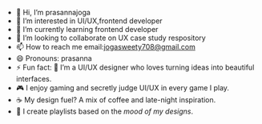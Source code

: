 - 👋 Hi, I’m prasannajoga
- 👀 I’m interested in UI/UX,frontend developer
- 🌱 I’m currently learning frontend developer
- 💞️ I’m looking to collaborate on UX case study respository
- 📫 How to reach me email:jogasweety708@gmail.com
- 😄 Pronouns: prasanna
- ⚡ Fun fact:  🎨 I’m a UI/UX designer who loves turning ideas into beautiful interfaces.  
- 🎮 I enjoy gaming and secretly judge UI/UX in every game I play.  
- ☕ My design fuel? A mix of coffee and late-night inspiration.  
- 🎵 I create playlists based on the *mood of my designs*.  


<!---
prasanna7788/prasanna7788 is a ✨ special ✨ repository because its `README.md` (this file) appears on your GitHub profile.
You can click the Preview link to take a look at your changes.
--->
